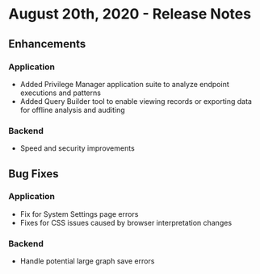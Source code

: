 [title]: # (August 20th, 2020)
[tags]: # (SaaS,release notes)
[priority]: # (7899)

# August 20th, 2020 - Release Notes

## Enhancements

### Application

* Added Privilege Manager application suite to analyze endpoint executions and patterns
* Added Query Builder tool to enable viewing records or exporting data for offline analysis and auditing

### Backend

* Speed and security improvements

## Bug Fixes

### Application

* Fix for System Settings page errors
* Fixes for CSS issues caused by browser interpretation changes

### Backend

* Handle potential large graph save errors
